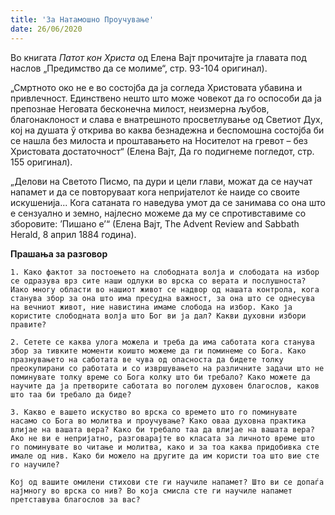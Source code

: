 ```yaml
---
title: 'За Натамошно Проучување'
date: 26/06/2020
---
```


Во книгата *Патот кон Христа* од Елена Вајт прочитајте ја главата под наслов „Предимство да се молиме“, стр. 93-104 оригинал).

„Смртното око не е во состојба да ја согледа Христовата убавина и привлечност. Единствено нешто што може човекот да го оспособи да ја препознае Неговата бесконечна милост, неизмерна љубов, благонаклоност и слава е внатрешното просветлување од Светиот Дух, кој на душата ў открива во каква безнадежна и беспомошна состојба би се нашла без милоста и проштавањето на Носителот на гревот – без Христовата достаточност“ (Елена Вајт, Да го подигнеме погледот, стр. 155 оригинал).

„Делови на Светото Писмо, па дури и цели глави, можат да се научат напамет и да се повторуваат кога непријателот ќе наиде со своите искушенија... Кога сатаната го наведува умот да се занимава со она што е сензуално и земно, најлесно можеме да му се спротивставиме со зборовите: ’Пишано е’“ (Елена Вајт, The Advent Review and Sabbath Herald, 8 април 1884 година).

**Прашања за разговор**

`1. Како фактот за постоењето на слободната волја и слободата на избор се одразува врз сите наши одлуки во врска со верата и послушноста? Иако многу области во нашиот живот се надвор од нашата контрола, кога станува збор за она што има пресудна важност, за она што се однесува на вечниот живот, ние навистина имаме слобода на избор. Како ја користите слободната волја што Бог ви ја дал? Какви духовни избори правите?`

`2. Сетете се каква улога можела и треба да има саботата кога станува збор за тивките моменти коишто можеме да ги поминеме со Бога. Како празнувањето на саботата ве чува од опасноста да бидете толку преокупирани со работата и со извршувањето на различните задачи што не поминувате толку време со Бога колку што би требало? Како можете да научите да ја претворите саботата во поголем духовен благослов, каков што таа би требало да биде?`

`3. Какво е вашето искуство во врска со времето што го поминувате насамо со Бога во молитва и проучување? Како оваа духовна практика влијае на вашата вера? Како би требало таа да влијае на вашата вера? Ако не ви е непријатно, разговарајте во класата за личното време што го поминувате во читање и молитва, како и за тоа каква придобивка сте имале од нив. Како би можело на другите да им користи тоа што вие сте го научиле?`

`Кој од вашите омилени стихови сте ги научиле напамет? Што ви се допаѓа најмногу во врска со нив? Во која смисла сте ги научиле напамет претставува благослов за вас?`
